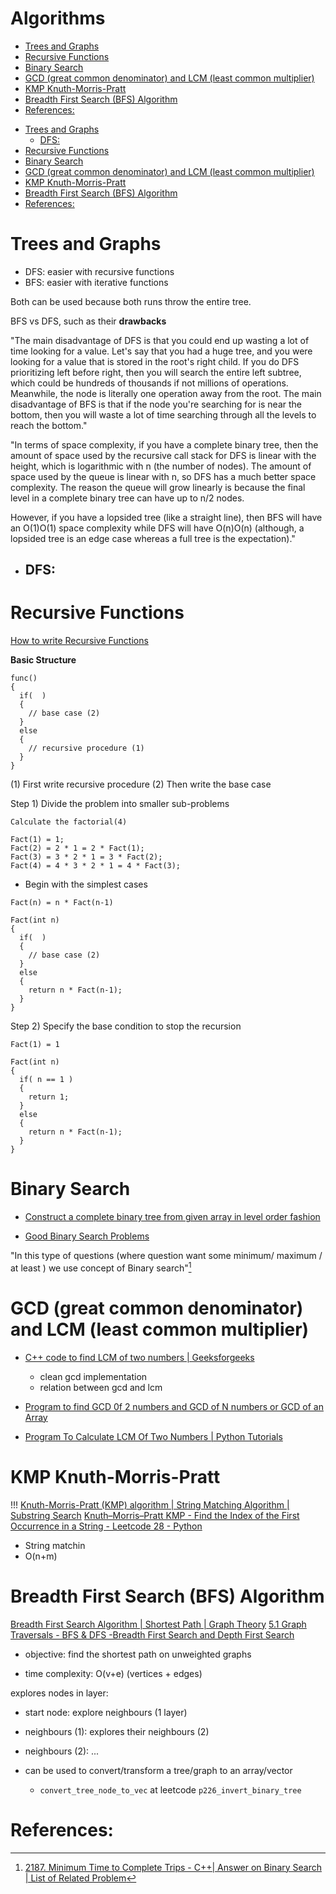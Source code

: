 # Algorithms

<!-- toc GFM -->

+ [Trees and Graphs](#trees-and-graphs)
+ [Recursive Functions](#recursive-functions)
+ [Binary Search](#binary-search)
+ [GCD (great common denominator) and LCM (least common multiplier)](#gcd-great-common-denominator-and-lcm-least-common-multiplier)
+ [KMP Knuth-Morris-Pratt](#kmp-knuth-morris-pratt)
+ [Breadth First Search (BFS) Algorithm](#breadth-first-search-bfs-algorithm)
+ [References:](#references)

<!-- toc -->

- [Trees and Graphs](#trees-and-graphs)
  - [DFS:](#dfs)
- [Recursive Functions](#recursive-functions)
- [Binary Search](#binary-search)
- [GCD (great common denominator) and LCM (least common multiplier)](#gcd-great-common-denominator-and-lcm-least-common-multiplier)
- [KMP Knuth-Morris-Pratt](#kmp-knuth-morris-pratt)
- [Breadth First Search (BFS) Algorithm](#breadth-first-search-bfs-algorithm)
- [References:](#references)

<!-- tocstop -->

# Trees and Graphs

- DFS: easier with recursive functions
- BFS: easier with iterative functions

Both can be used because both runs throw the entire tree.

BFS vs DFS, such as their **drawbacks**

"The main disadvantage of DFS is that you could end up wasting a lot of time looking for a value. Let's say that you had a huge tree, and you were looking for a value that is stored in the root's right child. If you do DFS prioritizing left before right, then you will search the entire left subtree, which could be hundreds of thousands if not millions of operations. Meanwhile, the node is literally one operation away from the root. The main disadvantage of BFS is that if the node you're searching for is near the bottom, then you will waste a lot of time searching through all the levels to reach the bottom."

"In terms of space complexity, if you have a complete binary tree, then the amount of space used by the recursive call stack for DFS is linear with the height, which is logarithmic with n (the number of nodes). The amount of space used by the queue is linear with n, so DFS has a much better space complexity. The reason the queue will grow linearly is because the final level in a complete binary tree can have up to n/2 nodes.

However, if you have a lopsided tree (like a straight line), then BFS will have an O(1)O(1) space complexity while DFS will have O(n)O(n) (although, a lopsided tree is an edge case whereas a full tree is the expectation)."

- DFS:
    -

# Recursive Functions

[How to write Recursive Functions](https://www.youtube.com/watch?v=ggk7HbcnLG8)

**Basic Structure**
```
func()
{
  if(  )
  {
    // base case (2)
  }
  else
  {
    // recursive procedure (1)
  }
}
```

(1) First write recursive procedure
(2) Then write the base case

Step 1) Divide the problem into smaller sub-problems

```
Calculate the factorial(4)

Fact(1) = 1;
Fact(2) = 2 * 1 = 2 * Fact(1);
Fact(3) = 3 * 2 * 1 = 3 * Fact(2);
Fact(4) = 4 * 3 * 2 * 1 = 4 * Fact(3);
```

- Begin with the simplest cases

```
Fact(n) = n * Fact(n-1)
```

```
Fact(int n)
{
  if(  )
  {
    // base case (2)
  }
  else
  {
    return n * Fact(n-1);
  }
}
```

Step 2) Specify the base condition to stop the recursion

```
Fact(1) = 1
```

```
Fact(int n)
{
  if( n == 1 )
  {
    return 1;
  }
  else
  {
    return n * Fact(n-1);
  }
}
```



# Binary Search

- [Construct a complete binary tree from given array in level order fashion](https://www.geeksforgeeks.org/construct-complete-binary-tree-given-array/)

- [Good Binary Search Problems](https://leetcode.com/problems/minimum-time-to-complete-trips/solutions/3266855/all-binary-search-problems/)

"In this type of questions (where question want some minimum/ maximum / at least ) we use concept of Binary search"[^1]

# GCD (great common denominator) and LCM (least common multiplier)

- [C++ code to find LCM of two numbers | Geeksforgeeks](https://www.youtube.com/watch?v=anSfYgbo694)
  - clean gcd implementation
  - relation between gcd and lcm
- [Program to find GCD 0f 2 numbers and GCD of N numbers or GCD of an Array](https://www.youtube.com/watch?v=Gr9gtrXvHqU)

- [Program To Calculate LCM Of Two Numbers | Python Tutorials](https://www.youtube.com/watch?v=6ykRY6bHVX0)

# KMP Knuth-Morris-Pratt

!!! [Knuth-Morris-Pratt (KMP) algorithm | String Matching Algorithm | Substring Search](https://www.youtube.com/watch?v=4jY57Ehc14Y)
[Knuth–Morris–Pratt KMP - Find the Index of the First Occurrence in a String - Leetcode 28 - Python](https://www.youtube.com/watch?v=JoF0Z7nVSrA)

- String matchin
- O(n+m)

# Breadth First Search (BFS) Algorithm

[Breadth First Search Algorithm | Shortest Path | Graph Theory](https://www.youtube.com/watch?v=oDqjPvD54Ss)
[5.1 Graph Traversals - BFS & DFS -Breadth First Search and Depth First Search](https://www.youtube.com/watch?v=pcKY4hjDrxk)

- objective: find the shortest path on unweighted graphs

- time complexity: O(v+e) (vertices + edges)

explores nodes in layer:
- start node: explore neighbours (1 layer)
- neighbours (1): explores their neighbours (2)
- neighbours (2): ...

- can be used to convert/transform a tree/graph to an array/vector
    - `convert_tree_node_to_vec` at leetcode `p226_invert_binary_tree`

# References:

[^1]: [2187. Minimum Time to Complete Trips - C++| Answer on Binary Search | List of Related Problem](https://leetcode.com/problems/minimum-time-to-complete-trips/solutions/1802416/c-answer-on-binary-search-list-of-related-problems/)
